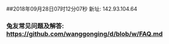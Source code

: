 ##2018年09月28日07时12分07秒 新址: 142.93.104.64
### 兔友常见问题及解答: https://github.com/wanggonging/d/blob/w/FAQ.md
